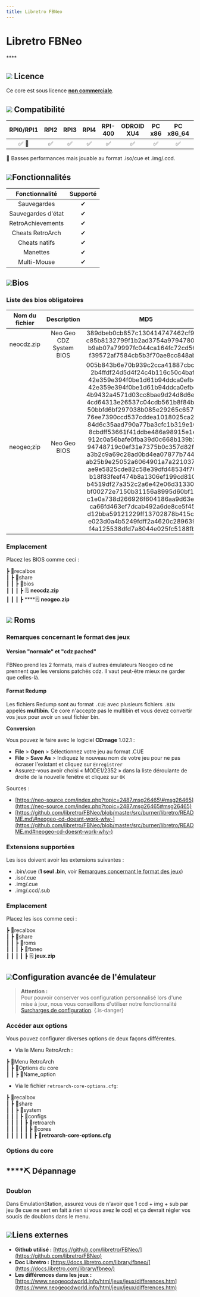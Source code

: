 ```yaml
---
title: Libretro FBNeo
---
```


# Libretro FBNeo

\*\*\*\*

## ![](/migration-images/emulateurs/consoles-de-salon/neo-geo-cd/gerald-g-parchment-background-or-border-5.svg) Licence

Ce core est sous licence [**non commerciale**](https://github.com/finalburnneo/FBNeo/blob/master/LICENSE.md).

## ![](/migration-images/emulateurs/consoles-de-salon/neo-geo-cd/compatibility.png) Compatibilité

| RPI0/RPI1 | RPI2 | RPI3 | RPI4 | RPI-400 | ODROID XU4 | PC x86 | PC x86\_64 | ODROID GO |
| :---: | :---: | :---: | :---: | :---: | :---: | :---: | :---: | :---: |
| ✅ 🐌  | ✅ | ✅ | ✅ | ✅ | ✅ | ✅ | ✅ | ✅ |

🐌 Basses performances mais jouable au format .iso/cue et .img/.ccd.

## ![](/migration-images/emulateurs/consoles-de-salon/neo-geo-cd/cogwheel-145804_640.png)Fonctionnalités

| Fonctionnalité | Supporté |
| :---: | :---: |
| Sauvegardes | ✔ |
| Sauvegardes d'état | ✔ |
| RetroAchievements | ✔ |
| Cheats RetroArch | ✔ |
| Cheats natifs | ✔ |
| Manettes | ✔ |
| Multi-Mouse | ✔ |

## ![](/migration-images/emulateurs/consoles-de-salon/neo-geo-cd/tqfp32.svg)Bios

### Liste des bios obligatoires

| Nom du fichier | Description | **MD5** |
| :---: | :---: | :---: |
| neocdz.zip | Neo Geo CDZ System BIOS | 389dbeb0cb857c130414747462cf9d71 c85b8132799f1b2ad3754a97947809d2 b9ab07a79997fc044ca164fc72cd5680 f39572af7584cb5b3f70ae8cc848aba2 |
| neogeo;zip | Neo Geo BIOS | 005b843b6e70b939c2cca41887cbc371 2b4ffdf24d5d4f24c4b116c50c4bafc3 42e359e394f0be1d61b94ddca0efbe6c 42e359e394f0be1d61b94ddca0efbe6c 4b9432a4571d03cc8bae9d24d8d6eb40 4cd64313e26537c04cdb561b8f84b0e4 50bbfd6bf297038b085e29265c65723a 76ee7390ccd537cddea1018025ca29a8 84d6c35aad790a77ba3cfc1b319e1061 8cbdff53661f41ddbe486a98915e1ec9 912c0a56bafe0fba39d0c668b139b250 94748719c0ef31e7375b0c357d82fc89 a3b2c9a69c28ad0bd4ea07877b744bbe ab25b9e25052a6064901a7a221037eb6 ae9e5825cde82c58e39dfd48534f7060 b18f83feef474b8a1306ef199cd810a2 b4519df27a352c2a6e42e06d31330d91 bf00272e7150b31156a8995d60bf185d c1e0a738d266926f604186aa9d63e4db ca66fd463ef7dcab492a6de8ce5f45eb d12bba59121229ff13702878b415cb7c e023d0a4b5249fdff2a4620c28963944 f4a125538dfd7a8044e025fc5188fb88 |

### Emplacement

Placez les BIOS comme ceci :

┣ 📁recalbox  
┃ ┣ 📁share  
┃ ┃ ┣ 📁bios  
┃ ┃ ┃ ┣ 🗒 **neocdz.zip**  
┃ ┃ ┃ ┣ \*\*\*\*🗒 **neogeo.zip**  

## ![](/migration-images/emulateurs/consoles-de-salon/neo-geo-cd/rom-30098_640.png) Roms

### Remarques concernant le format des jeux

#### Version "normale" et "cdz pached"

FBNeo prend les 2 formats, mais d'autres émulateurs Neogeo cd ne prennent que les versions patchés cdz. Il vaut peut-être mieux ne garder que celles-là.

#### Format Redump

Les fichiers Redump sont au format `.CUE` avec plusieurs fichiers `.BIN` appelés **multibin**. Ce core n'accepte pas le multibin et vous devez convertir vos jeux pour avoir un seul fichier bin.

**Conversion**

Vous pouvez le faire avec le logiciel **CDmage** 1.02.1 :

* **File** &gt; **Open** &gt; Sélectionnez votre jeu au format .CUE
* **File** &gt; **Save As** &gt; Indiquez le nouveau nom de votre jeu pour ne pas écraser l'existant et cliquez sur `Enregistrer`
* Assurez-vous avoir choisi « MODE1/2352 » dans la liste déroulante de droite de la nouvelle fenêtre et cliquez sur `OK`

Sources :

* [https://neo-source.com/index.php?topic=2487.msg26465\#msg26465](https://neo-source.com/index.php?topic=2487.msg26465#msg26465)
* [https://github.com/libretro/FBNeo/blob/master/src/burner/libretro/README.md\#neogeo-cd-doesnt-work-why-](https://github.com/libretro/FBNeo/blob/master/src/burner/libretro/README.md#neogeo-cd-doesnt-work-why-)

### Extensions supportées

Les isos doivent avoir les extensions suivantes :

* .bin/.cue \(**1 seul .bin**, voir [Remarques concernant le format des jeux](/fr/emulateurs/consoles-de-salon/neo-geo-cd/libretro-fbneo#remarques-concernant-le-format-des-jeux)\)
* .iso/.cue
* .img/.cue
* .img/.ccd/.sub

### Emplacement

Placez les isos comme ceci :

┣ 📁recalbox  
┃ ┣ 📁share  
┃ ┃ ┣ 📁roms  
┃ ┃ ┃ ┣ 📁fbneo  
┃ ┃ ┃ ┃ ┣ 🗒 **jeux.zip**  

## ![](/migration-images/emulateurs/consoles-de-salon/neo-geo-cd/hammer-28636_640.png)Configuration avancée de l'émulateur


>**Attention :**  
>Pour pouvoir conserver vos configuration personnalisé lors d'une mise à jour, nous vous conseillons d'utiliser notre fonctionnalité [Surcharges de configuration](/fr/usage-avance/surcharge-de-configuration).
{.is-danger}

### Accéder aux options

Vous pouvez configurer diverses options de deux façons différentes.

* Via le Menu RetroArch :

┣ 📁Menu RetroArch  
┃ ┣ 📁Options du core  
┃ ┃ ┣ 🧩Name\_option  

* Via le fichier `retroarch-core-options.cfg`:

┣ 📁recalbox  
┃ ┣ 📁share  
┃ ┃ ┣ 📁system  
┃ ┃ ┃ ┣ 📁configs  
┃ ┃ ┃ ┃ ┣ 📁retroarch  
┃ ┃ ┃ ┃ ┃ ┣ 📁cores  
┃ ┃ ┃ ┃ ┃ ┃ ┣ 🧩**retroarch-core-options.cfg**  

### Options du core

## \*\*\*\*⛏ **Dépannage**

### Doublon

Dans EmulationStation, assurez vous de n'avoir que 1 ccd + img + sub par jeu \(le cue ne sert en fait à rien si vous avez le ccd\) et ça devrait régler vos soucis de doublons dans le menu.

## ![](/migration-images/emulateurs/consoles-de-salon/neo-geo-cd/kisspng-web-development-world-wide-web-computer-icons-webs-world-wide-web-icon-png-5ab05c24477216.4540070115215073642927.png)**Liens externes**

* **Github utilisé :** [https://github.com/libretro/FBNeo/](https://github.com/libretro/FBNeo)
* **Doc Libretro :** [https://docs.libretro.com/library/fbneo/](https://docs.libretro.com/library/fbneo/)
* **Les différences dans les jeux :** [https://www.neogeocdworld.info/html/jeux/jeux/differences.htm](https://www.neogeocdworld.info/html/jeux/jeux/differences.htm)

